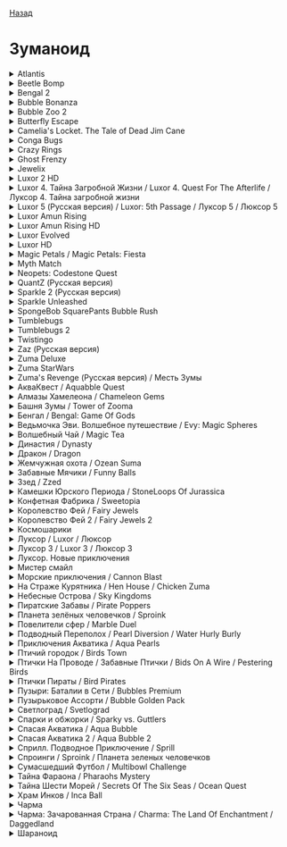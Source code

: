 [Назад](../README.md)

# Зуманоид
<details>
  <summary>Atlantis</summary>

| Жанр | Зуманоид |
| - | - |
| URL | https://cloud.mail.ru/public/L4Ax/kvSqbGSb9/Atlantis |

> Раскройте секреты мифического затерянного континента Атлантиды, хлопая пузырьки в этом увлекательном приключении! В этой увлекательной игре вам предстоит пройти 81 все более усложняющийся уровень, удивляясь потрясающе красивым изображениям в стиле 19 столетия. Собирайте кредиты, чтобы покупать бонусы по ходу игры, но расходуйте их экономно! Вам понадобится все, что вы сможете достать. Отправляйтесь в мир Атлантиды уже сегодня – вас ждут слава, богатство и технологии, способные изменить мир!
</details>

<details>
  <summary>Beetle Bomp</summary>

| Жанр | Зуманоид |
| - | - |
| URL | https://cloud.mail.ru/public/L4Ax/kvSqbGSb9/Beetle%20Bomp |

> Жуки, питающиеся электричеством, бежали из секретной экспериментальной лаборатории. Пододвигайте разноцветных жуков друг к другу, чтобы собирать их по три, затем ловите их искры, чтобы предотвратить дальнейшее заражение. Вы покинете город и отправитесь в сельскую местность, разбираясь по пути с пчелами, бабочками, сороконожками и назойливыми жуками с чертовски твердыми панцирями. По ходу игры жизнерадостные рисованные мультики поведают вам историю Лайла-электрика и Мартины – специалиста по насекомым, которые пытаются разобраться с таинственными насекомыми, пока везде не погас свет!
</details>

<details>
  <summary>Bengal 2</summary>

| Жанр | Зуманоид |
| - | - |
| URL | https://cloud.mail.ru/public/L4Ax/kvSqbGSb9/Bengal%202 |

> Игра является отличной смесью таких шедевров, как Зума и Луксор. Управляя тигром, вы должны кидать разноцветные шарики по движущейся цепочке из таких же шариков. При этом вам нужно составлять цепочки из не менее трех одинаковых по цвету шаров. В этом случае они исчезнут. Не дайте цепочке докатиться до пасти Каменной Обезьяны. В этом случае придется уровень начинать сначала. В прохождении уровней вам помогут различные бонусы. Главным отличием от остальных похожих игр является то, что траектория движения шариков на некоторых уровнях может меняться. Игра рассчитана на всех игроков, от взрослых до самых маленьких игроков. Она тренирует реакцию, внимательность, учит быстро принимать решения и мгновенно приспосабливаться к изменению ситуации.
</details>

<details>
  <summary>Bubble Bonanza</summary>

| Жанр | Шароплевалка |
| - | - |
| URL | https://cloud.mail.ru/public/L4Ax/kvSqbGSb9/Bubble%20Bonanza |

> Странные пузырчастые существа пытаются захватить наш мир. Они уже вторглись в городские улицы, на шоссе и солнечные берега, но все еще есть надежда предотвратить катастрофу. Ваше оружие - пистолет с красками! Вы готовы к борьбе за свободу? Тогда обязательно скачайте увлекательную аркаду "Bubble Bonanza".
</details>

<details>
  <summary>Bubble Zoo 2</summary>

| Жанр | Зуманоид |
| - | - |
| URL | https://cloud.mail.ru/public/L4Ax/kvSqbGSb9/Bubble%20Zoo%202 |

> Одна из наиболее сложных игр по взрыванию пузырей, сочетающая в себе как аркадные так и логические элементы, Bubble Zoo 2, заставит Вас возвращаться снова и снова. Соединяйте двигающиеся пузыри в группы, очищая путь до того, как они достигнут конца, чтобы открывать новые уровни! Каждый шаг игры представляет разный опыт игрокам – быстрый геймплей, планирование, логику, спокойствие и стратегию. Как вам такое? Для добавления динамики в игру, присутствуют различные бонусы, такие, как: цветная пудра и водный шланг.
</details>

<details>
  <summary>Butterfly Escape</summary>

| Жанр | Зуманоид |
| - | - |
| URL | https://cloud.mail.ru/public/L4Ax/kvSqbGSb9/Butterfly%20Escape |

> Пройдите все 109 захватывающих уровней и помогите Стрекозе Буке избавиться от всех приближающихся шаров, прежде, чем они достигнут темницы. Примите участие в одном из трех режимов игры с забавной анимацией и дополнительными возможностями! Незабываемое путешествие и восторг ожидают тех, кто сможет помочь Буке освободить бабочек из темницы и вернуть свет в королевство!
</details>

<details>
  <summary>Camelia's Locket. The Tale of Dead Jim Cane</summary>

| Жанр | Зуманоид |
| - | - |
| URL | https://cloud.mail.ru/public/L4Ax/kvSqbGSb9/Camelia%27s%20Locket.%20The%20Tale%20of%20Dead%20Jim%20Cane |

> Начните путешествие на борту старого корабля в пиратском море. Многое, как Zumе, это мраморного стрелка окружают цепи разноцветных шариков. Нажмите на мяч, чтобы схватить и выстрелите им. Имейте в виду, что значительно больше очков вы получаете за уничтожение группы.
</details>

<details>
  <summary>Conga Bugs</summary>

| Жанр | Зуманоид |
| - | - |
| URL | https://cloud.mail.ru/public/L4Ax/kvSqbGSb9/Conga%20Bugs |

> Добро пожаловать в праздничный мир Conga Bugs, где цель жизни состоит в том, чтобы танцевать и веселиться сутками напролет. Эти танцующие жуки никак не могут остановиться под ритмы зажигательного конги, и настало время немного успокоить их. Стреляйте по веренице жуков из вашего жукомета, чтобы составлять цепочки одного цвета из 3-х и более жуков, и не дать им скрыться в своих норах. Зарабатывайте специальные жетоны, чтобы потратить их в Оркестровой Яме, где вы сможете собрать свой собственный ансамбль насекомых.
</details>

<details>
  <summary>Crazy Rings</summary>

| Жанр | Зуманоид |
| - | - |
| URL | https://cloud.mail.ru/public/L4Ax/kvSqbGSb9/Crazy%20Rings |

> Вы археолог, который затерялся в джунглях и вы должны найти путь до берега моря, и тогда у вас появится шанс выбраться из этого заброшенного уголка дикой природы. Вашей беде решили помочь дикие животные. Замечательная аркада, в которой ваша задача быстрее собрать цепочку одинаковых животных, что поможет вам получить ключ, открыть замок и пройти дальше к заветной цели. Игра выполнена в красочной графике с отличным звуковым сопровождением.
</details>

<details>
  <summary>Ghost Frenzy</summary>

| Жанр | Зуманоид |
| - | - |
| URL | https://cloud.mail.ru/public/L4Ax/kvSqbGSb9/Ghost%20Frenzy |

> Популярный жанр зуманоидов в мультяшном исполнении для детей. Призраки наступают, и ваша задача, конечно же, остановить их. Заряжайте пушку разноцветными ухмыляющимися рожицами и попадайте в цель, составляя группы из трех и более... Это, между прочим, игра по популярному мультсериалу Danny Phantom. Наш герой - самый настоящий героический мальчик Дэнни. Он сражается с призраками, причем по всем правилам Zuma. К слову говоря, Дэнни и сам призрак еще тот. Так что он не теряется и заряжает свою мегапушку пойманными душами и стреляет по цепочке призраков.
</details>

<details>
  <summary>Jewelix</summary>

| Жанр | Зуманоид |
| - | - |
| URL | https://cloud.mail.ru/public/L4Ax/kvSqbGSb9/Jewelix |

> Добро пожаловать в мир Jewelix – место, где собраны потрясающие украшения, требовательные клиенты и коммерческий успех! Все зависит от вашего острого глаза, стратегической мысли и умения общаться, поскольку вы попробуете себя в таком деле, как создание удивительных брошей, сияющих серег и того подобного! Совершенствуйтесь в продаже товара самым разным покупателям, со своими вкусами и предпочтениями. Отточите это мастерство в ослепительной головоломке и сделайте ваш ювелирный магазин самым известным местом в городе!
</details>

<details>
  <summary>Luxor 2 HD</summary>

| Жанр | Зуманоид |
| - | - |
| URL | https://cloud.mail.ru/public/L4Ax/kvSqbGSb9/Luxor%202%20HD |

> Новая HD-реинкарнация Луксор. Луксор 2 HD увлечет вас в прекрасное путешествие по землям Древнего Египта. Играйте 88 великолепно представленных уровней в широкоэкранной HD-графике среди пирамид и храмов Древнего Египта.
</details>

<details>
  <summary>Luxor 4. Тайна Загробной Жизни / Luxor 4. Quest For The Afterlife / Луксор 4. Тайна загробной жизни</summary>

| Жанр | Зуманоид |
| - | - |
| URL | https://cloud.mail.ru/public/L4Ax/kvSqbGSb9/%D0%9B%D1%83%D0%BA%D1%81%D0%BE%D1%80%204.%20%D0%A2%D0%B0%D0%B9%D0%BD%D0%B0%20%D0%B7%D0%B0%D0%B3%D1%80%D0%BE%D0%B1%D0%BD%D0%BE%D0%B9%20%D0%B6%D0%B8%D0%B7%D0%BD%D0%B8 |

> Продолжение великой игры Luxor! Прими участие в поиске украденных сокровищ царицы Нефертити. Окунись в таинственное путешествие за пределами Египта. Управляй крылатой катапультой и составляй звенья из трёх и более цветных камней, превращая их в магическую пыль. Собирай волшебные бонусы: они помогут тебе в поисках сокровищ. Найди бесценные артефакты и узнай тайну великой египетской царицы. "Luxor 4": готовься к великим приключениям!
</details>

<details>
  <summary>Luxor 5 (Русская версия) / Luxor: 5th Passage / Луксор 5 / Люксор 5</summary>

| Жанр | Зуманоид |
| - | - |
| URL | https://cloud.mail.ru/public/L4Ax/kvSqbGSb9/Luxor%205%20%20%28%D0%A0%D1%83%D1%81%D1%81%D0%BA%D0%B0%D1%8F%20%D0%B2%D0%B5%D1%80%D1%81%D0%B8%D1%8F%29 |

> Новая игра в великолепной серии Luxor! Помоги египетскому богу Осирису отразить атаку коварного Сета. Разбивая цепочки шариков одинакового цвета, ты будешь обучаться новым умениям и магическим талантам, путешествовать по храмам Древнего Египта и собирать драгоценные сокровища. Спаси страну пирамид и фараонов от злого колдовства!
</details>

<details>
  <summary>Luxor Amun Rising</summary>

| Жанр | Зуманоид |
| - | - |
| URL | https://cloud.mail.ru/public/L4Ax/kvSqbGSb9/Luxor%20Amun%20Rising |

> Вы должны победить непослушных принцев Мегиддо прежде, чем они свергают Фараона и погрузят Две Страны в хаос! Стреляя разноцветными шариками нужно успеть выбить "змейку" из цветных шариков, пока она не доползла до конца дорожки и не скрылась в пирамиде. По графическому оформлению игра полностью соответствует игре Luxor, только уровни естественно другие, а от Luxor-2 добавлена возможность выбирать уровень сложности.
</details>

<details>
  <summary>Luxor Amun Rising HD</summary>

| Жанр | Зуманоид |
| - | - |
| URL | https://cloud.mail.ru/public/L4Ax/kvSqbGSb9/Luxor%20Amun%20Rising%20HD |

> Продолжение хита в новом формате! Вернитесь в Египет за приключениями, чтобы спасти древнюю землю от гибели. Непокорные принцы Мегиддо восстали, чтобы свергнуть Фараона. Сможете победить принцев и сохранить земли от хаоса? Слава и приключение ждут Вас!
</details>

<details>
  <summary>Luxor Evolved</summary>

| Жанр | Зуманоид |
| - | - |
| URL | https://cloud.mail.ru/public/L4Ax/kvSqbGSb9/Luxor%20Evolved |

> Новая часть предлагает своим игрокам огромное количество увлекательных и непростых уровней, бонусов и прочих супер возможностей! Наслаждайтесь качественной графикой и приятной музыкой, развлекайтесь с любимой игрой!
</details>

<details>
  <summary>Luxor HD</summary>

| Жанр | Зуманоид |
| - | - |
| URL | https://cloud.mail.ru/public/L4Ax/kvSqbGSb9/Luxor%20HD |

> Цепи цветных сфер прокладывают себе путь через древний Египет, и только вы можете остановить их прежде, чем они достигнут пирамид. Владея крылатым жуком, Вы должны запустить окрашенные шары в цепь, чтобы сферы из цепи. Ибо так пожелала богиня Изида, и вы не вправе ослушаться ее желания!
</details>

<details>
  <summary>Magic Petals / Magic Petals: Fiesta</summary>

| Жанр | Зуманоид / Три в ряд |
| - | - |
| URL | https://cloud.mail.ru/public/L4Ax/kvSqbGSb9/Magic%20Petals |

> Хотите поднять себе настроение? В этом вам поможет игра Magic Petals. Красочная и динамичная аркада понравится как детям, так и взрослым! Развивайте свои творческие способности и соберите уникальную цветочную композицию, используя цветы-снаряды. Складывая и разбирая фигуры из различных цветочков, вы не сможете оторваться от этой игры ни на минуту!
</details>

<details>
  <summary>Myth Match</summary>

| Жанр | Зуманоид |
| - | - |
| URL | https://cloud.mail.ru/public/L4Ax/kvSqbGSb9/Myth%20Match |

> Myth Match – еще один красочный клон Zuma от создателей Luxor унесёт вас в фантастический мир магии, где вы сможете улучшать навыки своего героя на протяжении всего игрового процесса. За основу взят движок Luxor 2 собственной разработки MumboJumbo. Игровой процесс стал ещё более интересным благодаря новому оформлению и возможности использования различных заклинаний.
</details>

<details>
  <summary>Neopets: Codestone Quest</summary>

| Жанр | Зуманоид |
| - | - |
| URL | https://cloud.mail.ru/public/L4Ax/kvSqbGSb9/Neopets.%20Codestone%20Quest |

> Красочная игра от создателей Luxor! Помогите двум смельчакам Меуту и Вурту спасти похищенных фей волшебной страны Неопии. Яркая графика (феи в банках), интересные бонусы, которые можно покупать в больших количествах на собранные монетки. Помешайте злым планам Бальтазара воплотиться в жизнь.
</details>

<details>
  <summary>QuantZ (Русская версия)</summary>

| Жанр | Шароплевалка |
| - | - |
| URL | https://cloud.mail.ru/public/L4Ax/kvSqbGSb9/QuantZ%20%28%D0%A0%D1%83%D1%81%D1%81%D0%BA%D0%B0%D1%8F%20%D0%B2%D0%B5%D1%80%D1%81%D0%B8%D1%8F%29 |

> Увлекательная игрушка в стиле луксора с элементами "match-3". Геймплей прост, но очень забавен: Вы вращаете куб и растреливаете его цветными шарами для создания взрыва. Исследуйте всю вселенную и станьте Оракулом QuantZ!
</details>

<details>
  <summary>Sparkle 2 (Русская версия)</summary>

| Жанр | Зуманоид |
| - | - |
| URL | https://cloud.mail.ru/public/L4Ax/kvSqbGSb9/Sparkle%202%20%28%D0%A0%D1%83%D1%81%D1%81%D0%BA%D0%B0%D1%8F%20%D0%B2%D0%B5%D1%80%D1%81%D0%B8%D1%8F%29 |

> Давным-давно, были созданы пять ключей. Эти зачарованные ключи, как предполагается, открывают замок, который охраняет кое-что ценное. Ключи были рассеяны по всей земле, навсегда запертые между ночью и днем. Многие пытались искать ключи, но они до сих пор не найдены. Вы станете тем, кто сможет распутать тайну, или вы станете еще одной душой, поглощенной поиском? Бросьте вызов тьме с помощью быстрых шаров, соответствующих навыков, могущественных волшебных заклинаний и важнейших поверапов. Составляйте шары прежде, чем они упадут в пропасть и найдите свой путь через таинственные земли потрясающей красоты!
</details>

<details>
  <summary>Sparkle Unleashed</summary>

| Жанр | Зуманоид |
| - | - |
| URL | https://cloud.mail.ru/public/L4Ax/kvSqbGSb9/Sparkle%20Unleashed |

> Sparkle Unleashed - долгожданное продолжение одной из лучших зумаподобных игр. Скрытый мир тайн поддался зловещей темноте. И теперь вы должны проложить свой путь через павшие земли и найти способ изгнать тьму раз и навсегда. Разблокируйте мощные бонусы, чтобы преодолеть все преграды. Игра содержит 18 мощных бонусов, саундтрек для погружения в игру и 108 захватывающих уровней с двумя режимами сложности. В версии Unleashed почти все традиционные особенности серии были сохранены, однако в самом геймплее произошли некоторые изменения. Основное развлечение в Sparkle Unleashed – бонусы и всяческие модификаторы, позволяющие замораживать, выжигать, взрывать и даже блокировать неугодные шары. Все это происходит с великолепной анимацией, накладывающей отпечаток на все игровое поле или его конкретную область.
</details>

<details>
  <summary>SpongeBob SquarePants Bubble Rush</summary>

| Жанр | Зуманоид |
| - | - |
| URL | https://cloud.mail.ru/public/L4Ax/kvSqbGSb9/SpongeBob%20SquarePants%20Bubble%20Rush |

> Губка Боб, герой известного мультсериала, по основной профессии - официант в забегаловке. Вот и формирует комплекты разноцветных блюд, ползущие по конвейеру. Бегает как чумовой внизу экрана и подбрасывает вверх недостающие третьи и четвертые порции. В хорошем ресторане клиентов должны всегда быстро обслуживать - следуя этому правилу, постоянно растет скорость игры. У проекта довольно высокая динамика, а декорации взяты чуть ли не прямо из одноименного мультфильма.
</details>

<details>
  <summary>Tumblebugs</summary>

| Жанр | Зуманоид |
| - | - |
| URL | https://cloud.mail.ru/public/L4Ax/kvSqbGSb9/Tumblebugs |

> Tumblebugs - увлекательная игра из серии Zuma Deluxe или Luxor. Только на этот раз разработчики переносят нас в мир насекомых: действо разворачивается среди обычного инвентаря (коврик у двери, стол плотника с гвоздями и дрелью и пр.) и в местах естественного обитания живности (деревья, трава, кусты и т.д.) По тропинкам ползут разноцветные веселые шарики, в которых стреляет не менее цветными аналогами лупоглазый жук.
</details>

<details>
  <summary>Tumblebugs 2</summary>

| Жанр | Зуманоид |
| - | - |
| URL | https://cloud.mail.ru/public/L4Ax/kvSqbGSb9/Tumblebugs%202 |

> По тропинкам ползут разноцветные веселые шарики-жучки, в которых стреляет не менее цветными аналогами лупоглазый жук. В отличие от того же Luxor'a здесь, поймав определенный бонус, можно закинуть шарик в любое место цепочки, прямо через верх. В общем, все как обычно: масса уровней, бонусы, графика, музычка, желание побеждать.
</details>

<details>
  <summary>Twistingo</summary>

| Жанр | Зуманоид / Казино |
| - | - |
| URL | https://cloud.mail.ru/public/L4Ax/kvSqbGSb9/Twistingo |

> Сыграйте в Бинго так, как вы не играли никогда раньше! Исследуйте таинственный остров, и спасайте животных от злого волшебника, заполняя свою карточку бинго-лото. Воспользуйтесь оригинальными и разнообразными бонусами, чтобы спастись от неминуемой смерти. Если хотите еще больше сложности – сыграйте 2 картами одновременно. Ищете новую, удивительную и чертовски увлекательную игру? Тогда эта игра для вас…
</details>

<details>
  <summary>Zaz (Русская версия)</summary>

| Жанр | Зуманоид |
| - | - |
| URL | https://cloud.mail.ru/public/L4Ax/kvSqbGSb9/Zaz%20%28%D0%A0%D1%83%D1%81%D1%81%D0%BA%D0%B0%D1%8F%20%D0%B2%D0%B5%D1%80%D1%81%D0%B8%D1%8F%29 |

> Zaz - аркадная игра-головоломка, в духе Zuma, теперь доступна и на русском языке. В игре симпатичная графика, два режима сложности – Лёгкий и Профессионал, а также два типа игры – Последовательный и Выживание. Особенностью игры Zaz является не совсем "зумовский" геймплей, так как в пушке изначально нет шариков, их мы сами выхватываем из цепочки, удерживая левую кнопку мыши, и потом отпускаем её в нужном месте, создавая группы по цвету.
</details>

<details>
  <summary>Zuma Deluxe</summary>

| Жанр | Зуманоид |
| - | - |
| URL | https://cloud.mail.ru/public/L4Ax/kvSqbGSb9/Zuma%20Deluxe |

> Оригинальная игра в жанре логического экшн! Стреляя цветными шариками, вы должны собирать комбинации по три одного цвета, но не позволяйте цепной реакции зацепить золотой череп, иначе от вас останутся только воспоминания! Zuma, с ее более чем 20 храмами, которые вы будете исследовать в 2 уникальных режимах игры, является просто бесконечным непрерывным приключением! Позвольте музыке древних племен перенести себя в мир Zuma. Вам не захочется возвращаться!
</details>

<details>
  <summary>Zuma StarWars</summary>

| Жанр | Зуманоид |
| - | - |
| URL | https://cloud.mail.ru/public/L4Ax/kvSqbGSb9/Zuma%20StarWars |

> Главный герой игры - древнее ацтекское мифическое существо, оно выполнено в виде каменного идола ZUMA в переводе означает - ЖАБА или ЛЯГУШКА. Существо охраняет несметные богатства ацтеков. Вам предстоит управлять этим идолом, главная цель - не давать приблизится шарикам к "камням смерти" иначе "двери" кладовых откроются и ZUMA исчезнет. 
</details>

<details>
  <summary>Zuma's Revenge (Русская версия) / Месть Зумы</summary>

| Жанр | Зуманоид |
| - | - |
| URL | https://cloud.mail.ru/public/L4Ax/kvSqbGSb9/Zuma%27s%20Revenge%20%28%D0%A0%D1%83%D1%81%D1%81%D0%BA%D0%B0%D1%8F%20%D0%B2%D0%B5%D1%80%D1%81%D0%B8%D1%8F%29 |

> Встречайте русскоязычный сиквел популярной казуальной аркады Zuma. Несмотря на то, что суть осталась прежней, геймплей и графика новой игры претерпели изменения и теперь больше напоминают Luxor 3: жабу "отклеили" от центра карты, маршруты, по которым движутся шары, стали разнообразнее, ну и яркие спецэффекты на весь экран – их тысячи! В Zuma's Revenge вас ждут джунгли, подводный грот, активные вулканы, которые служат фоном для более, чем шестидесяти новых уровней в "полинезийском" стиле, несколько режимов, новые бонусы и сражения с "боссами" в финале каждой стадии, потрясающая детализация графики и шикарный звук!
</details>

<details>
  <summary>АкваКвест / Aquabble Quest</summary>

| Жанр | Шароплевалка |
| - | - |
| URL | https://cloud.mail.ru/public/L4Ax/kvSqbGSb9/%D0%90%D0%BA%D0%B2%D0%B0%D0%9A%D0%B2%D0%B5%D1%81%D1%82 |

> Разноцветные пузырьки запрудили всю реку и мешают черепашонку Тимми вернуться домой. Избавиться от них легко: вооружитесь цветными шариками и запускайте их из пушки с таким расчетом, чтобы попасть в группу как минимум из 2 пузырьков того же цвета.
</details>

<details>
  <summary>Алмазы Хамелеона / Chameleon Gems</summary>

| Жанр | Зуманоид |
| - | - |
| URL | https://cloud.mail.ru/public/L4Ax/kvSqbGSb9/%D0%90%D0%BB%D0%BC%D0%B0%D0%B7%D1%8B%20%D0%A5%D0%B0%D0%BC%D0%B5%D0%BB%D0%B5%D0%BE%D0%BD%D0%B0 |

> Логическая игра - зуманоид: помогите забавному хамелеону уничтожить цепочки алмазов всех оттенков радуги, которые вот-вот завалят его норку. Для этого стреляйте цветными фишками с таким расчетом, чтобы создавать группы из 3 и более одинаковых элементов.
</details>

<details>
  <summary>Башня Зумы / Tower of Zooma</summary>

| Жанр | Зуманоид |
| - | - |
| URL | https://cloud.mail.ru/public/L4Ax/kvSqbGSb9/%D0%91%D0%B0%D1%88%D0%BD%D1%8F%20%D0%97%D1%83%D0%BC%D1%8B |

> В этой красочной 3D игре про башню тебе нужно составлять цепочки из шаров одинакового цвета, чтобы уничтожать их и не дать им дойти до основания башни. Ты можешь ездить вокруг башни на специальной платформе, либо ходить пешком и собирать различные бонусы, увеличивающие количество очков. Скорость шаров постоянно увеличивается. Сколько времени ты сможешь продержаться? Попробуй поставить новый рекорд! Примите участие в этой великолепной казуальной мини-игре, поражающей своей красотой! Этот подарок всем игроманам позволит отдохнуть от повседневности без забот и с комфортом!
</details>

<details>
  <summary>Бенгал / Bengal: Game Of Gods</summary>

| Жанр | Зуманоид |
| - | - |
| URL | https://cloud.mail.ru/public/L4Ax/kvSqbGSb9/%D0%91%D0%B5%D0%BD%D0%B3%D0%B0%D0%BB |

> Представляем вам игру "Бенгал", которая является отличной смесью таких шедевров, как Зума и Луксор. Управляя тигром, вы должны кидать разноцветные шарики по движущейся цепочке из таких же шариков. При этом вам нужно составлять цепочки из не менее трех одинаковых по цвету шаров. В этом случае они исчезнут. Не дайте цепочке докатиться до пасти Каменной Обезьяны. В этом случае придется уровень начинать сначала.
</details>

<details>
  <summary>Ведьмочка Эви. Волшебное путешествие / Evy: Magic Spheres</summary>

| Жанр | Зуманоид |
| - | - |
| URL | https://cloud.mail.ru/public/L4Ax/kvSqbGSb9/%D0%92%D0%B5%D0%B4%D1%8C%D0%BC%D0%BE%D1%87%D0%BA%D0%B0%20%D0%AD%D0%B2%D0%B8.%20%D0%92%D0%BE%D0%BB%D1%88%D0%B5%D0%B1%D0%BD%D0%BE%D0%B5%20%D0%BF%D1%83%D1%82%D0%B5%D1%88%D0%B5%D1%81%D1%82%D0%B2%D0%B8%D0%B5 |

> Вместе с маленькой волшебницей вам предстоит отправиться в увлекательное путешествие по сказочным местам, расколдовать королевскую семью и раз и навсегда расправиться со злобной колдуньей. Составляйте цепочки из трех и более дисов одинакового цвета и наносите удар противнику. Только будьте внимательны. Каждый цвет наделен своими функциями. С помощью цепочки из синих дисов вы сможете ослабить разряд молнии, отправленной в вашу сторону. С помощью красных дисов вы сможете лишить врага жизненной энергии, а вот с помощью зеленых восстановить свою собственную. За свои достижения вы получите всевозможные звания, которыми непременно будете гордиться. Ведь награды "Скорострел", "Проныра" или "Грамотный стратег" не каждый день раздают. Только не стоит слишком упиваться собственной славой. В ваших руках судьба девчушки Эви, которая не теряет надежды отыскать своих настоящих родителей. Удачи!
</details>

<details>
  <summary>Волшебный Чай / Magic Tea</summary>

| Жанр | Зуманоид |
| - | - |
| URL | https://cloud.mail.ru/public/L4Ax/kvSqbGSb9/%D0%92%D0%BE%D0%BB%D1%88%D0%B5%D0%B1%D0%BD%D1%8B%D0%B9%20%D1%87%D0%B0%D0%B9 |

> В этой трехмерной компьютерной аркаде вам предстоит очистить множество уровней от цепочек движущихся шариков. Чтобы справиться с этой задачей запускайте из пушки разноцветные шары с таким расчетом, чтобы совместить на цепочке минимум три фишки одного цвета. Однако будьте предельно внимательны: если шарики достигнут фигурки бронзовой кошки, то вы потеряете одну жизнь.
</details>

<details>
  <summary>Династия / Dynasty</summary>

| Жанр | Зуманоид |
| - | - |
| URL | https://cloud.mail.ru/public/L4Ax/kvSqbGSb9/%D0%94%D0%B8%D0%BD%D0%B0%D1%81%D1%82%D0%B8%D1%8F |

> Привезли мне с Севера послы одну игру, называется Династия. Там надо совмещать драконьи яйца и выращивать Династию Драконов. Играл я в эту игру перед вечерней чайной церемонией. Министр чайных дел звал меня пить чай, но я не мог остановиться. Три красавицы звали меня в покои, но я не мог остановиться. Чесальщик пяток хотел чесать мне пятки, но я ударил его бамбуковой палкой по голове. Во дворце все уже спали, когда я остановился. Всходила луна. По ее очертанию, я понял, что прошло уже три дня. На крыше напротив сидел Дракон, и в глазах моих бегали маленькие драконята.
</details>

<details>
  <summary>Дракон / Dragon</summary>

| Жанр | Зуманоид |
| - | - |
| URL | https://cloud.mail.ru/public/L4Ax/kvSqbGSb9/%D0%94%D1%80%D0%B0%D0%BA%D0%BE%D0%BD |

> Эта игра гостеприимно распахнет перед вами ворота в Древний Китай, где все дышит древностью и тайной. Правила этого путешествия довольно просты - нужно защитить свою пагоду от проникновения цветных шариков. Чтобы преуспеть на этом поприще, вам понадобятся: кнопка мыши, арсенал бонусов и немного сообразительности. Кстати, обязательно загляните в Зал Славы - за такое количество медалей можно и побороться, подгадывая разнообразные цепочки и сочетания. Да и сам известный геймплей в новом преломлении доставит вам немало приятных часов, проведенных за покорением вершин мастерства.
</details>

<details>
  <summary>Жемчужная охота / Ozean Suma</summary>

| Жанр | Зуманоид |
| - | - |
| URL | https://cloud.mail.ru/public/L4Ax/kvSqbGSb9/%D0%96%D0%B5%D0%BC%D1%87%D1%83%D0%B6%D0%BD%D0%B0%D1%8F%20%D0%BE%D1%85%D0%BE%D1%82%D0%B0 |

> Воды южных морей скрывают немалые богатства. Но чтобы их добыть, вам придется постараться как следует. Воспользуйтесь пушкой и стреляйте без промаха, пока длинные цепочки перламутра не достигли песков и кораллов на дне океана. Выбивайте сразу по нескольку жемчужин одного цвета, побейте самые умопомрачительные рекорды и пройдите все уровни этой веселой и захватывающей логической игры!
</details>

<details>
  <summary>Забавные Мячики / Funny Balls</summary>

| Жанр | Шароплевалка |
| - | - |
| URL | https://cloud.mail.ru/public/L4Ax/kvSqbGSb9/%D0%97%D0%B0%D0%B1%D0%B0%D0%B2%D0%BD%D1%8B%D0%B5%20%D0%9C%D1%8F%D1%87%D0%B8%D0%BA%D0%B8 |

> Одну обаятельную лесную фею пригласили на бал. Но чтобы туда попасть, ей нужно надеть волшебное ожерелье. А камни, из которого оно состоит, рассыпаны по разным уголкам королевства! Пушистые существа, очень похожие на мячики, согласились помочь ей в поисках камней, но взамен попросили поиграть с ними. И теперь, вся компания отправляется в веселое путешествие по королевству.
</details>

<details>
  <summary>Ззед / Zzed</summary>

| Жанр | Шароплевалка |
| - | - |
| URL | https://cloud.mail.ru/public/L4Ax/kvSqbGSb9/%D0%97%D0%B7%D0%B5%D0%B4 |

> В игре-стрелялке Ззед вам предстоит помочь главному герою добиться славы и богатства, чтобы он смог жениться на любимой девушке. Стреляйте в метеориты, составляя их по три и больше в ряд, чтобы они взорвались, но держитесь от них подальше, иначе можно повредить свой корабль. Некоторые куски космического мусора несут в себе разнообразные бонусы, способные облегчить вам жизнь.
</details>

<details>
  <summary>Камешки Юрского Периода / StoneLoops Of Jurassica</summary>

| Жанр | Зуманоид |
| - | - |
| URL | https://cloud.mail.ru/public/L4Ax/kvSqbGSb9/%D0%9A%D0%B0%D0%BC%D0%B5%D1%88%D0%BA%D0%B8%20%D0%AE%D1%80%D1%81%D0%BA%D0%BE%D0%B3%D0%BE%20%D0%BF%D0%B5%D1%80%D0%B8%D0%BE%D0%B4%D0%B0 |

> Совершите путешествие во времени - побывайте в Юрском периоде! В этой потрясающей аркаде, основой для которой послужила механика всеми любимой серии клонов Zuma, ваш путь будет лежать по самым экстремальным местам – от диких джунглей, через бесконечные ледники, до вершин извергающих лаву вулканов. Покорите 5 местностей и получите 24 трофея в этом зубодробительном и увлекательном путешествии!
</details>

<details>
  <summary>Конфетная Фабрика / Sweetopia</summary>

| Жанр | Зуманоид |
| - | - |
| URL | https://cloud.mail.ru/public/L4Ax/kvSqbGSb9/%D0%9A%D0%BE%D0%BD%D1%84%D0%B5%D1%82%D0%BD%D0%B0%D1%8F%20%D0%A4%D0%B0%D0%B1%D1%80%D0%B8%D0%BA%D0%B0 |

> На кондитерской фабрике царит настоящий хаос. Все встало с ног на голову. Фруктовая шипучка из последней партии грозит взорваться каждую минуту. А леденцы приобрели странный оттенок. Вместе с работниками фабрики тебе предстоит разобраться, в чем дело. Группируй конфеты по цветам и размеру. Точные попадания помогут быстро добиться намеченной цели. Приведи фабрику в порядок.
</details>

<details>
  <summary>Королевство Фей / Fairy Jewels</summary>

| Жанр | Шароплевалка |
| - | - |
| URL | https://cloud.mail.ru/public/L4Ax/kvSqbGSb9/%D0%9A%D0%BE%D1%80%D0%BE%D0%BB%D0%B5%D0%B2%D1%81%D1%82%D0%B2%D0%BE%20%D1%84%D0%B5%D0%B9 |

> Это было в далекие времена, когда рядом с людьми жили великаны, гномы и другие сказочные народы. На лугу у стен волшебного замка среди цветов порхали маленькие феи. Однажды один жадный колдун решил разбогатеть. Он обманом заманил фей в замок и посадил их в темницы. В страхе феи метались среди каменных стен, и волшебная пыльца слетала с их нежных крыльев. А колдуну как раз она и была нужна…
</details>

<details>
  <summary>Королевство Фей 2 / Fairy Jewels 2</summary>

| Жанр | Шароплевалка |
| - | - |
| URL | https://cloud.mail.ru/public/L4Ax/kvSqbGSb9/%D0%9A%D0%BE%D1%80%D0%BE%D0%BB%D0%B5%D0%B2%D1%81%D1%82%D0%B2%D0%BE%20%D1%84%D0%B5%D0%B9%202 |

> Во время очередной прогулки волшебница Калина встретила фею, которая просила о помощи - все ее королевство было разрушено неизвестной силой, а жителей поглотила алмазная пыль. Вам предстоит найти и освободить всех выживших фей и вернуть в их сказочное королевство мир.
</details>

<details>
  <summary>Космошарики</summary>

| Жанр | Зуманоид |
| - | - |
| URL | https://cloud.mail.ru/public/L4Ax/kvSqbGSb9/%D0%9A%D0%BE%D1%81%D0%BC%D0%BE%D1%88%D0%B0%D1%80%D0%B8%D0%BA%D0%B8 |

> Надоели серые будни, и хочется ярких эмоций? Игра Космошарики подарит тебе новые впечатления, и ты сможешь провести время с удовольствием. Любители Зумы будут в восторге: увлекательная игра с отличной графикой и анимированными шариками надолго завладеет твоим вниманием, и ты не сможешь оторваться от нее пока не пройдешь полностью! Игра Космошарики проста в управлении, для наведения курсора на шарики тебе понадобится только мышь - будь метким и внимательным, и ты непременно займешь первое место в таблице рекордов. Яркие шарики расположены в хаотичном порядке, а твоя задача - выстроить из шариков одного цвета ряды, и чем длиннее будет ряд, тем больше очков ты заработаешь! С прохождением нового уровня в игре появляются разные полезные бонусы - многоцветные шарики, которые подойдут к ряду любого цвета, несколько видов бомб, например такие, которые взрываются, долетая до шариков, а также замедляющие их движение. С ними ты можешь пройти уровень, не потеряв при этом ни одной жизни. Очень интересно испытать свою реакцию, сыграв в игру Космошарии на время, установив специальный режим, а также попробовать отыскать все спрятанные кристаллы, зарабатывая дополнительные очки. Для любителей непростых задач есть особый режим, когда нужно убрать большие скопления шаров максимально быстро. Сыграй в Космошарики, собирай ряды из разноцветных шаров и зарабатывай призовые очки! Отдохни от ежедневной рутины и займи почетное место в таблице рекордов!
</details>

<details>
  <summary>Луксор / Luxor / Люксор</summary>

| Жанр | Зуманоид |
| - | - |
| URL | https://cloud.mail.ru/public/L4Ax/kvSqbGSb9/%D0%9B%D1%83%D0%BA%D1%81%D0%BE%D1%80 |

> Луксор – это логическая экшн-игра, в которой вас ожидают увлекательнейшие приключения в землях древнего Египта. Вы будете сражаться с богом Сетом и его злыми прислужниками на всех 88 умопомрачительных уровнях, применяя волшебные силы Исиды, например, взрывающиеся огненные шары и громовые удары молнии, заключенные в, найденных вами, бонусах-талисманах. В этом восхитительном приключении, когда вы полностью погрузитесь в действие, у вас может возникнуть только один вопрос: сможете ли вы расстроить коварные планы Сета и спасти Египет?
</details>

<details>
  <summary>Луксор 3 / Luxor 3 / Люксор 3</summary>

| Жанр | Зуманоид |
| - | - |
| URL | https://cloud.mail.ru/public/L4Ax/kvSqbGSb9/%D0%9B%D1%83%D0%BA%D1%81%D0%BE%D1%80%203 |

> Он вернулся! Третья часть знаменитой шароплевалки наконец-то вышла. Это не просто очередной красивый клон Zuma - теперь это шикарная игра, вобравшая в себя всё лучшее из конкуретнов и массу новых особенностей - потребуется не один час, чтобы досконально изучить все нововведения.
</details>

<details>
  <summary>Луксор. Новые приключения</summary>

| Жанр | Зуманоид / Поиск |
| - | - |
| URL | https://cloud.mail.ru/public/L4Ax/kvSqbGSb9/%D0%9B%D1%83%D0%BA%D1%81%D0%BE%D1%80.%20%D0%9D%D0%BE%D0%B2%D1%8B%D0%B5%20%D0%BF%D1%80%D0%B8%D0%BA%D0%BB%D1%8E%D1%87%D0%B5%D0%BD%D0%B8%D1%8F |

> Луксор снова с нами. Но теперь в совершенно новом качестве. Теперь это история о Джоне Свифте и Джейн Грэхем, которые должны предотвратить катастрофу мирового масштаба. Во время археологических раскопок в городе Луксор неразлучной парочке удалось отыскать Небесную Лестницу, легендарный артефакт, способный повелевать временем. Но их деловой партнер, Сет Хисстер, одержимый желанием захватить власть над миром, нарушил равновесие во вселенной. Теперь молодым археологам предстоит с помощью египетского бога мудрости Тота отыскать предметы, затерявшиеся во времени и пространстве, и помешать Сету навсегда изменить историю человечества.
</details>

<details>
  <summary>Мистер смайл</summary>

| Жанр | Зуманоид |
| - | - |
| URL | https://cloud.mail.ru/public/J3fR/iHq2vSnKm/%D0%9C%D0%B8%D1%81%D1%82%D0%B5%D1%80%20%D1%81%D0%BC%D0%B0%D0%B9%D0%BB |

> В игре Мистер Смайл не только развлекают нас, болтают и смеются, но и дают шанс расшевелить мозги, потренировать память, потому что они умные и находчивые! Вам не верится? Убедитесь сами!!! Только не спешите кинуться в омут с головой, сначала разберитесь кто есть кто, потому что в игре есть не только позитивные, но и негативные герои. Когда разберетесь, выработайте собственную стратегию, для этого используя гибкость ума, стратегические навыки и остроту зрения. Мистер Смайл – это развеселая игра для игроков любого возраста, яркая и простая.
</details>

<details>
  <summary>Морские приключения / Cannon Blast</summary>

| Жанр | Зуманоид |
| - | - |
| URL | https://cloud.mail.ru/public/J3fR/iHq2vSnKm/%D0%9C%D0%BE%D1%80%D1%81%D0%BA%D0%B8%D0%B5%20%D0%BF%D1%80%D0%B8%D0%BA%D0%BB%D1%8E%D1%87%D0%B5%D0%BD%D0%B8%D1%8F |

> Почувствуй себя бесстрашным капитаном пиратского корабля, бороздящим моря в поисках сокровищ и приключений! В этой увлекательной аркаде тебе понадобится ловкость и хорошая реакция: твои пушки должны остановить атаку противника, убирая цепочки шаров одинакового цвета из движущегося ряда. Члены твоего верного экипажа помогут тебе искать клады и артефакты, а в пиратском магазине ты сможешь приобрести улучшенное оружие и бомбы. Пушки к бою, капитан!
</details>

<details>
  <summary>На Страже Курятника / Hen House / Chicken Zuma</summary>

| Жанр | Зуманоид |
| - | - |
| URL | https://cloud.mail.ru/public/J3fR/iHq2vSnKm/%D0%9D%D0%B0%20%D0%A1%D1%82%D1%80%D0%B0%D0%B6%D0%B5%20%D0%9A%D1%83%D1%80%D1%8F%D1%82%D0%BD%D0%B8%D0%BA%D0%B0 |

> В тридевятом царстве, в Курином государстве стоит большой Курятник, где живут самые почитаемые и уважаемы несушки. Разноцветные красивые птицы несут разноцветные яйца: красная курица – красное яйцо, синяя – синее. Когда цвета объединяются, они дают жителям Курятника огромную магическую силу для защиты от непрошенных гостей и других напастей. И если хотя бы один из цветов исчезнет, в этом маленьком раю начнут царить хаос и анархия! Вот почему все куры и петухи так заботятся о будущем потомстве и бережно охраняют его. Эта мирная и тихая жизнь продолжалась до той поры, пока в Курятник не пробралась прожорливая Кобра. Голодная змеюка захотела выпить все разноцветные яйца!
</details>

<details>
  <summary>Небесные Острова / Sky Kingdoms</summary>

| Жанр | Зуманоид |
| - | - |
| URL | https://cloud.mail.ru/public/J3fR/iHq2vSnKm/%D0%9D%D0%B5%D0%B1%D0%B5%D1%81%D0%BD%D1%8B%D0%B5%20%D0%BE%D1%81%D1%82%D1%80%D0%BE%D0%B2%D0%B0 |

> С незапамятных времён в мире существовали Небесные Королевства – острова, парящие за облаками. В воздухе их поддерживала энергия магических кристаллов. Но дракон украл один из кристаллов, и если бесценный камень не вернуть, все острова упадут на землю. Вы должны отыскать дракона и отвоевать кристалл. Чтобы победить громадную рептилию, вам понадобится энергия остальных драгоценных кристаллов, и для их обнаружения и сбора вам даётся особенное крылатое устройство. В поисках украденного кристалла вы совершите путешествие по всему острову. Но будьте бдительны – слуги дракона не дремлют!
</details>

<details>
  <summary>Пиратские Забавы / Pirate Poppers</summary>

| Жанр | Зуманоид |
| - | - |
| URL | https://cloud.mail.ru/public/J3fR/iHq2vSnKm/%D0%9F%D0%B8%D1%80%D0%B0%D1%82%D1%81%D0%BA%D0%B8%D0%B5%20%D0%B7%D0%B0%D0%B1%D0%B0%D0%B2%D1%8B |

> Правила Пиратских забав хорошо знакомы всем, кто хотя бы однажды запускал Зуму или Луксор. По игровому полю движется змейка из разноцветных пушечных ядер. Вам нужно любой ценой не допустить их попадания в пороховой погреб. В этом случае ваш фрегат пойдет ко дну, а уровень придется переигрывать. Чтобы этого не произошло, стреляйте из своей пушки цветными ядрами с таким расчетом, чтобы создать на змейке группу как минимум из 3 одинаковых фишек.
</details>

<details>
  <summary>Планета зелёных человечков / Sproink</summary>

| Жанр | Шароплевалка |
| - | - |
| URL | https://cloud.mail.ru/public/J3fR/iHq2vSnKm/%D0%9F%D0%BB%D0%B0%D0%BD%D0%B5%D1%82%D0%B0%20%D0%B7%D0%B5%D0%BB%D0%B5%D0%BD%D1%8B%D1%85%20%D1%87%D0%B5%D0%BB%D0%BE%D0%B2%D0%B5%D1%87%D0%BA%D0%BE%D0%B2 |

> Спастись от природных катаклизмов можно в недрах родного мира! Именно так и решили поступить маленькие зеленые человечки, живущие в очень далекой галактике. Но через несколько сотен лет ресурсы в пещерах подошли к концу. Помогите этим милым существам уцелеть во время непростого путешествия к легендарной поверхности! В ваших руках грозное оружие, подходящее для того, чтобы проложить путь сквозь лабиринт пещер, забитых скоплениями минералов и драгоценных камней. Пройдите все уровни этой потрясающей логической игры, разгадайте секреты подземелий и верните надежду замечательным обитателям далекой планеты!
</details>

<details>
  <summary>Повелители сфер / Marble Duel</summary>

| Жанр | Зуманоид |
| - | - |
| URL | https://cloud.mail.ru/public/J3fR/iHq2vSnKm/%D0%9F%D0%BE%D0%B2%D0%B5%D0%BB%D0%B8%D1%82%D0%B5%D0%BB%D0%B8%20%D1%81%D1%84%D0%B5%D1%80 |

> Магические дуэли – вот как решаются все споры в королевстве, захваченном жестокой ведьмой и ее слугами. Каждый монстр будет бросать тебе вызов, но сила заклинаний поможет уничтожить противника. Изучай разрушительную силу сфер, улучшай их, и станешь самым грозным магом! Для жалости нет времени, пора выкорчевать зло.
</details>

<details>
  <summary>Подводный Переполох / Pearl Diversion / Water Hurly Burly</summary>

| Жанр | Шароплевалка |
| - | - |
| URL | https://cloud.mail.ru/public/J3fR/iHq2vSnKm/%D0%9F%D0%BE%D0%B4%D0%B2%D0%BE%D0%B4%D0%BD%D1%8B%D0%B9%20%D0%9F%D0%B5%D1%80%D0%B5%D0%BF%D0%BE%D0%BB%D0%BE%D1%85 |

> Жизнь в жемчужной стране протекала без забот и хлопот, пока не появился глубоководный маг - Морской Дракон, который решил хитростью и магией уничтожить жемчужную страну. И только один маленький Осьминог вызвался противостоять смертельным козням Дракона. Дракон - непростой соперник, и постоянно придумывает всё новые и новые ловушки. Готовы ли Вы помочь Осьминогу победить коварство Дракона и его слуг?
</details>

<details>
  <summary>Приключения Акватика / Aqua Pearls</summary>

| Жанр | Зуманоид |
| - | - |
| URL | https://cloud.mail.ru/public/J3fR/iHq2vSnKm/%D0%9F%D1%80%D0%B8%D0%BA%D0%BB%D1%8E%D1%87%D0%B5%D0%BD%D0%B8%D1%8F%20%D0%90%D0%BA%D0%B2%D0%B0%D1%82%D0%B8%D0%BA%D0%B0 |

> Маленькому герою по имени Акватик предстоит опасная миссия! Коварные злодеи похитили волшебное ожерелье, которое охраняло от сил зла четыре океана – Атлантический, Индийский, Северный Ледовитый и Тихий. Хаос воцарился в подводном мире, и лишь Акватику под силу найти украденные жемчужины, вновь собрать ожерелье и вернуть порядок и гармонию в подводное царство! "Приключения Акватика" - занимательная игра для любого возраста. Вас ждет множество увлекательных головоломок, великолепная графика, красочная анимация и завораживающая музыка. Выберите подходящий уровень сложности, определитесь с любимым типом геймплея (пазл, аркада, тактика или нон-стоп режим для любителей экстрима) – и вперед, к подвигам!
</details>

<details>
  <summary>Птичий городок / Birds Town</summary>

| Жанр | Зуманоид |
| - | - |
| URL | https://cloud.mail.ru/public/J3fR/iHq2vSnKm/%D0%9F%D1%82%D0%B8%D1%87%D0%B8%D0%B9%20%D0%B3%D0%BE%D1%80%D0%BE%D0%B4%D0%BE%D0%BA |

> Что нужно для того, чтобы построить птичий городок? Да ничего особенного! Просто нужно собрать птичек и выбрать живописное место. Но подлые коты не собираются этого допускать! Они заманивают птичек в клетки гипнотическим устройством. По одиночке птицы слабы, но если собрать их в группу, гипноз проходит и птички разлетаются в разные стороны.
</details>

<details>
  <summary>Птички На Проводе / Забавные Птички / Bids On A Wire / Pestering Birds</summary>

| Жанр | Зуманоид |
| - | - |
| URL | https://cloud.mail.ru/public/J3fR/iHq2vSnKm/%D0%9F%D1%82%D0%B8%D1%87%D0%BA%D0%B8%20%D0%BD%D0%B0%20%D0%BF%D1%80%D0%BE%D0%B2%D0%BE%D0%B4%D0%B5 |

> Игра покорит вас с первого взгляда на скриншоты, особенно учитывая тот факт, что сами птички кого-то вам напоминают, не так ли? Одно это сходство уже побуждает скачать данный шедевр! И, сделав это, вы не пожалеете - ведь помимо забавных птах, игра содержит различные режимы сложности и типы геймплея, соответствующим образом озвучена, дополнена прекрасной графикой и всем остальным, чем полагается - бонусы, приколы и т.д.
</details>

<details>
  <summary>Птички Пираты / Bird Pirates</summary>

| Жанр | Зуманоид |
| - | - |
| URL | https://cloud.mail.ru/public/J3fR/iHq2vSnKm/%D0%9F%D1%82%D0%B8%D1%87%D0%BA%D0%B8%20%D0%BF%D0%B8%D1%80%D0%B0%D1%82%D1%8B |

> Вам чудится свежий ветер и соленые морские брызги? В этой логической игре вам предстоит помочь отважным пернатым найти величайший пиратский клад в истории всех птиц. Чтобы сохранить корабль в целости, необходимо не дать птичкам, идущим по канатам, столкнуть бомбу на вашу палубу.
</details>

<details>
  <summary>Пузыри: Баталии в Сети / Bubbles Premium</summary>

| Жанр | Шароплевалка |
| - | - |
| URL | https://cloud.mail.ru/public/J3fR/iHq2vSnKm/%D0%9F%D1%83%D0%B7%D1%8B%D1%80%D0%B8.%20%D0%91%D0%B0%D1%82%D0%B0%D0%BB%D0%B8%D0%B8%20%D0%B2%20%D0%A1%D0%B5%D1%82%D0%B8 |

> Пузыри: Баталии в Сети - новая версия уже полюбившейся игры Пузыри. Теперь с двумя уникальными режимами игры: играйте сам или сражайтесь онлайн. Так же в игру был добавлен чат, в котором вы можете переписываться с другими игроками в реальном времени. А красочные скины перенесут вас из классической игры в подводный мир. Окунуться в глубину моря после трудного рабочего дня - что может быть приятней? Хотите окунуться в гламурную жизнь? Атмосфера роскоши, бархатные ткани, жемчужины, богатая цветовая гамма делают скин Драгоценности просто незабываемым.
</details>

<details>
  <summary>Пузырьковое Ассорти / Bubble Golden Pack</summary>

| Жанр | Шароплевалка |
| - | - |
| URL | https://cloud.mail.ru/public/J3fR/iHq2vSnKm/%D0%9F%D1%83%D0%B7%D1%8B%D1%80%D1%8C%D0%BA%D0%BE%D0%B2%D0%BE%D0%B5%20%D0%90%D1%81%D1%81%D0%BE%D1%80%D1%82%D0%B8 |

> Самая полная версия всех игр Пузыри. Пузырьковое Ассорти состоит из 3 уникальных игр: Пузыри, Триллер и Флайтрикс. Ваша цель - очистить как можно скорее поле от разноцветных пузырей. Каждая из игр имеет свои правила и режимы игры. Да, здесь есть из чего выбрать. 4 уровня сложности: Легкий, Новичек, Эксперт и Знаток. Советуем попробовать все режимы, чтобы по-настоящему почувствовать власть над пузырями. А также вы можете выбирать себе аватарки, устаривать настоящие пузырьковые обвалы, играть вместе с друзьями, выбирать между всеми режимами и сложностью игры. P.S. Клавиша Enter быстро прячет игру, если входит начальник :)
</details>

<details>
  <summary>Светлоград / Svetlograd</summary>

| Жанр | Зуманоид |
| - | - |
| URL | https://cloud.mail.ru/public/J3fR/iHq2vSnKm/%D0%A1%D0%B2%D0%B5%D1%82%D0%BB%D0%BE%D0%B3%D1%80%D0%B0%D0%B4 |

> Сотни коварных демонов совершают набеги на прекрасный город Светлоград, опустошая его поля, разрушая дома и грабя жителей. Защитите город от этих страшных завоевателей, используя древнюю магию и заклятия страшной разрушительной силы, чтобы остановить демонов их же собственным оружием. В этой захватывающей, красочной 3-матч игре будет столько взрывов и спецэффектов, сколько Вы еще не видели нигде! А также 100 постоянно меняющихся уровней, 20 древних сокровищ, которые еще предстоит найти, и постоянные обновления… Остается лишь начать игру и стать героем Светлограда!
</details>

<details>
  <summary>Спарки и обжорки / Sparky vs. Guttlers</summary>

| Жанр | Зуманоид |
| - | - |
| URL | https://cloud.mail.ru/public/J3fR/iHq2vSnKm/%D0%A1%D0%BF%D0%B0%D1%80%D0%BA%D0%B8%20%D0%B8%20%D0%BE%D0%B1%D0%B6%D0%BE%D1%80%D0%BA%D0%B8 |

> Путешествуйте по незнакомой планете, исследуйте зловещий лес и запутанные дороги, чтобы вступить в схватку с ненасытными монстрами, которые здесь обитают. Уничтожайте их по одному или составляйте комбинации из одинаковых существ, чтобы как можно быстрее очистить местность от обжор.
</details>

<details>
  <summary>Спасая Акватика / Aqua Bubble</summary>

| Жанр | Шароплевалка  |
| - | - |
| URL | https://cloud.mail.ru/public/J3fR/iHq2vSnKm/%D0%A1%D0%BF%D0%B0%D1%81%D0%B0%D1%8F%20%D0%90%D0%BA%D0%B2%D0%B0%D1%82%D0%B8%D0%BA%D0%B0 |

> Почувствуй себя настоящим героем и спасителем целого рода веселых Акватиков! Разбей все шарики и предотврати потоп! Смысл игры классический: выстреливая цветными шарами из специальной пушки, собери вместе три или более шариков одного цвета, чтобы они исчезли с игрового поля. Ваша задача - освободить всё поле от шариков наиболее оптимальным путём, чтобы не проиграть и помочь забавному персонажу спасти свою пещеру.
</details>

<details>
  <summary>Спасая Акватика 2 / Aqua Bubble 2</summary>

| Жанр | Шароплевалка |
| - | - |
| URL | https://cloud.mail.ru/public/J3fR/iHq2vSnKm/%D0%A1%D0%BF%D0%B0%D1%81%D0%B0%D1%8F%20%D0%90%D0%BA%D0%B2%D0%B0%D1%82%D0%B8%D0%BA%D0%B0%202 |

> Почувствуй себя настоящим героем и спасителем целого рода веселых Акватиков! Разбей все шарики и предотврати потоп! Смысл игры классический: выстреливая цветными шарами из специальной пушки, собери вместе три или более шариков одного цвета, чтобы они исчезли с игрового поля. Ваша задача - освободить всё поле от шариков наиболее оптимальным путём, чтобы не проиграть и помочь забавному персонажу спасти свою пещеру. Только теперь еще больше геймплея, еще больше фана в продолжении Спасая Акватика!
</details>

<details>
  <summary>Сприлл. Подводное Приключение / Sprill</summary>

| Жанр | Зуманоид |
| - | - |
| URL | https://cloud.mail.ru/public/J3fR/iHq2vSnKm/%D0%A1%D0%BF%D1%80%D0%B8%D0%BB%D0%BB.%20%D0%9F%D0%BE%D0%B4%D0%B2%D0%BE%D0%B4%D0%BD%D0%BE%D0%B5%20%D0%BF%D1%80%D0%B8%D0%BA%D0%BB%D1%8E%D1%87%D0%B5%D0%BD%D0%B8%D0%B5 |

> Эта игра рассказывает о приключениях забавного лисенка, который отправился на поиски легендарной Атлантиды. Первое же погружение увенчалось успехом: храбрый подводник нашел хранилище разноцветных сфер, в которых атланты хранили энергию. Однако потревоженные шары начали тут же двигаться к гребному винту, который снабжает корабль лисенка электричеством. Если шары дойдут до вращающихся лопастей, то батискаф сломается, а лисенок потеряет одну жизнь.
</details>

<details>
  <summary>Спроинги / Sproink / Планета зеленых человечков</summary>

| Жанр | Шароплевалка |
| - | - |
| URL | https://cloud.mail.ru/public/J3fR/iHq2vSnKm/%D0%A1%D0%BF%D1%80%D0%BE%D0%B8%D0%BD%D0%B3%D0%B8 |

> Разноцветные энергетические кристаллы заперли в катакомбах расу забавных человечков — спроингов. Чтобы вывести их на поверхность — ловите падающие кристаллы и стреляйте ими с таким расчетом, чтобы создать на потолке пещеры группу из 3 и более одинаковых фишек.
</details>

<details>
  <summary>Сумасшедший Футбол / Multibowl Challenge</summary>

| Жанр | Шароплевалка |
| - | - |
| URL | https://cloud.mail.ru/public/J3fR/iHq2vSnKm/%D0%A1%D1%83%D0%BC%D0%B0%D1%81%D1%88%D0%B5%D0%B4%D1%88%D0%B8%D0%B9%20%D0%A4%D1%83%D1%82%D0%B1%D0%BE%D0%BB |

> Ваша цель - освободить футбольное поле от постоянно поступающих разноцветных мячей. Чтобы сделать это, придется не просто метко бить по мячу, но и обдумывать каждое свое действие. Вперед, на покорение лучших футбольных полей! Поклонникам Bubble Shooter посвящается.
</details>

<details>
  <summary>Тайна Фараона / Pharaohs Mystery</summary>

| Жанр | Шароплевалка |
| - | - |
| URL | https://cloud.mail.ru/public/J3fR/iHq2vSnKm/%D0%A2%D0%B0%D0%B9%D0%BD%D0%B0%20%D1%84%D0%B0%D1%80%D0%B0%D0%BE%D0%BD%D0%B0 |

> Давным-давно, в Древнем Египте, жил фараон Ахенатен. Он приказал своим жрецам, чтобы те после его смерти похоронили его мумию в тайной пещере. И все свои сокровища он приказал похоронить вместе с ним. Жрецы так и сделали. Долгое время многие поколения потомков тех жрецов ждали человека, смелость и отвага которого даст ему силы отыскать магические самоцветы, разбросанные по всему миру. И тогда он сможет собрать воедино тайную карту, на которой начертан путь к той пещере.
</details>

<details>
  <summary>Тайна Шести Морей / Secrets Of The Six Seas / Ocean Quest</summary>

| Жанр | Зуманоид |
| - | - |
| URL | https://cloud.mail.ru/public/J3fR/iHq2vSnKm/%D0%A2%D0%B0%D0%B9%D0%BD%D0%B0%20%D0%A8%D0%B5%D1%81%D1%82%D0%B8%20%D0%9C%D0%BE%D1%80%D0%B5%D0%B9 |

> В далеком будущем человечество оказалось на пороге техногенной катастрофы. Подводные машины, которые должны были очищать моря и океаны от мусора и ядовитых отходов, сошли с ума и начали уничтожать всех обитателей мирового океана. Остановить очистные заводы было невозможно. И тогда мировая общественность призвала на помощь добровольцев, снабдив их уникальными подводными лодками. Они должны били уничтожить взбунтовавшиеся машины. И вы один из этих добровольцев.
</details>

<details>
  <summary>Храм Инков / Inca Ball</summary>

| Жанр | Зуманоид |
| - | - |
| URL | https://cloud.mail.ru/public/J3fR/iHq2vSnKm/%D0%A5%D1%80%D0%B0%D0%BC%20%D0%B8%D0%BD%D0%BA%D0%BE%D0%B2 |

> В далекой неизведанной стране в древние времена процветала цивилизация Инков. Множество храмов были наполнены сокровищами. С тех пор прошло много лет. Цивилизации давно уже нет, дороги к храмам забыты. Однако сокровища все еще там и ждут своего часа. В этой красочной и увлекательной аркаде вам предстоит найти один из этих храмов.
</details>

<details>
  <summary>Чарма</summary>

| Жанр | Зуманоид |
| - | - |
| URL | https://cloud.mail.ru/public/MFqN/NFT1obmAm/%D0%A7%D0%B0%D1%80%D0%BC%D0%B0 |

> Чарма - это сказочная страна, населенная очаровательными пушистыми обитателями - чармиками. С ними случилась беда - силы зла захватили их цветущую волшебную страну и наложили на нее проклятье. Теперь страна вместо цветущих лугов покрыта зеленой лавой, вместо деревьев и цветов на земле лежат тяжелые серые камни. Только ты можешь спасти это государство и ее милых жителей! Для этого тебе придется отправиться на пустынные берега и разгадать загадку темного колдовства! Игра Чарма выполнена в стиле классической аркадной головоломки "три в ряд", но яркая графика, красивые пейзажи и прелестные герои игры делают ее особенной. Для того чтобы пройти уровень, тебе нужно переставлять зверушек одинаковых цветов так, чтобы они группировались по трое. Для этого просто кликай по зверьку левой клавишей мыши и переноси в нужное место. Твоя конечная цель - найти все 7 магических ключей от сказочной страны, чтобы ее жители вновь могли жить в мире и согласии на лоне природы, а не среди камней и лавы. Всего в игре 50 уровней, каждый из которых отличается неповторимым сюжетом. Также уровень за уровнем меняется фон игрового поля. В прохождении игры тебе помогут волшебные чармики, которые могут группироваться со зверьками любого цвета. Ряд из трех зверьков минимален, лучше стараться составлять более длинные цепочки - так ты получишь больше очков. Чем больше чармиков в цепочке, тем больше дополнительных баллов! Также дополнительные баллы ты можешь заработать, составив несколько цепочек одновременно. Игра Чарма - увлекательное приключение ждет тебя!
</details>

<details>
  <summary>Чарма: Зачарованная Страна / Charma: The Land Of Enchantment / Daggedland</summary>

| Жанр | Зуманоид |
| - | - |
| URL | https://cloud.mail.ru/public/J3fR/iHq2vSnKm/%D0%A7%D0%B0%D1%80%D0%BC%D0%B0.%20%D0%97%D0%B0%D1%87%D0%B0%D1%80%D0%BE%D0%B2%D0%B0%D0%BD%D0%BD%D0%B0%D1%8F%20%D1%81%D1%82%D1%80%D0%B0%D0%BD%D0%B0 |

> Маленькие пушистики мирно жили в волшебной стране под названием Чарма, пока на них не напал злой колдун из подземных пещер, чтобы поработить их. Колдун превратил цветущую Чарму в обгоревшие камни и лаву и пытался выведать у чармиков секреты волшебства, которым они владели. Но чармики не захотели мириться с гнусными планами колдуна и сбежали из плена.
</details>

<details>
  <summary>Шараноид</summary>

| Жанр | Зуманоид |
| - | - |
| URL | https://cloud.mail.ru/public/J3fR/iHq2vSnKm/%D0%A8%D0%B0%D1%80%D0%B0%D0%BD%D0%BE%D0%B8%D0%B4 |

> Вы – любитель казуальных игр и ждете чего-то нового? Вы азартный человек и не выключаете компьютер, пока не пройдены все уровни? Тогда наша новая игра "Шараноид" - это то, что, несомненно, Вас порадует. Увлекательная игра для всей семьи, в которой все зависит от способности успеть логически выстроить цепочку шаров и от быстроты реакции. Оригинальный дизайн в восточном стиле, напоминающий то японские гравюры, то китайские веера делает игру не только интересной, но и красивой, приятной для восприятия.
</details>

